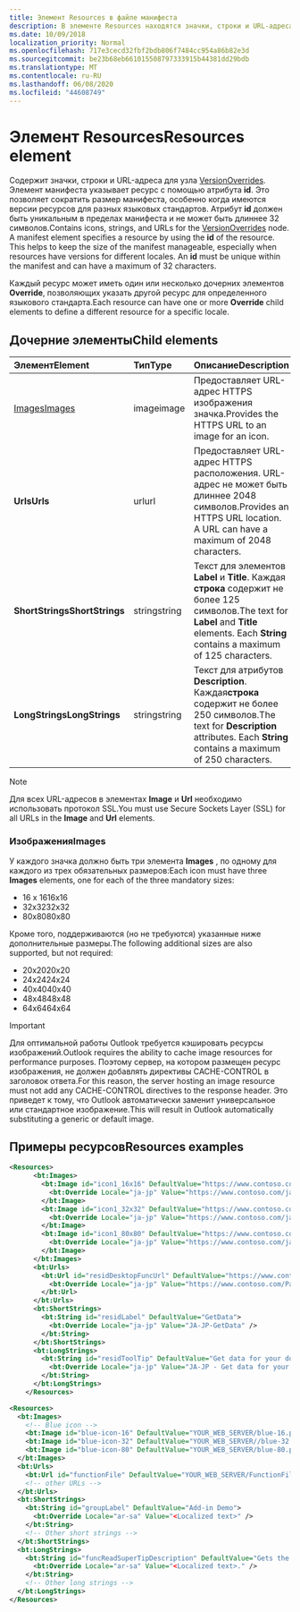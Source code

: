 ```yaml
---
title: Элемент Resources в файле манифеста
description: В элементе Resources находятся значки, строки и URL-адреса для узла VersionOverrides.
ms.date: 10/09/2018
localization_priority: Normal
ms.openlocfilehash: 717e3cecd32fbf2bdb806f7484cc954a86b82e3d
ms.sourcegitcommit: be23b68eb661015508797333915b44381dd29bdb
ms.translationtype: MT
ms.contentlocale: ru-RU
ms.lasthandoff: 06/08/2020
ms.locfileid: "44608749"
---
```

# <a name="resources-element"></a><span data-ttu-id="5aad7-103">Элемент Resources</span><span class="sxs-lookup"><span data-stu-id="5aad7-103">Resources element</span></span>

<span data-ttu-id="5aad7-p101">Содержит значки, строки и URL-адреса для узла [VersionOverrides](versionoverrides.md). Элемент манифеста указывает ресурс с помощью атрибута **id**. Это позволяет сократить размер манифеста, особенно когда имеются версии ресурсов для разных языковых стандартов. Атрибут **id** должен быть уникальным в пределах манифеста и не может быть длиннее 32 символов.</span><span class="sxs-lookup"><span data-stu-id="5aad7-p101">Contains icons, strings, and URLs for the [VersionOverrides](versionoverrides.md) node. A manifest element specifies a resource by using the **id** of the resource. This helps to keep the size of the manifest manageable, especially when resources have versions for different locales. An **id** must be unique within the manifest and can have a maximum of 32 characters.</span></span>

<span data-ttu-id="5aad7-108">Каждый ресурс может иметь один или несколько дочерних элементов **Override**, позволяющих указать другой ресурс для определенного языкового стандарта.</span><span class="sxs-lookup"><span data-stu-id="5aad7-108">Each resource can have one or more **Override** child elements to define a different resource for a specific locale.</span></span>

## <a name="child-elements"></a><span data-ttu-id="5aad7-109">Дочерние элементы</span><span class="sxs-lookup"><span data-stu-id="5aad7-109">Child elements</span></span>

|  <span data-ttu-id="5aad7-110">Элемент</span><span class="sxs-lookup"><span data-stu-id="5aad7-110">Element</span></span> |  <span data-ttu-id="5aad7-111">Тип</span><span class="sxs-lookup"><span data-stu-id="5aad7-111">Type</span></span>  |  <span data-ttu-id="5aad7-112">Описание</span><span class="sxs-lookup"><span data-stu-id="5aad7-112">Description</span></span>  |
|:-----|:-----|:-----|
|  [<span data-ttu-id="5aad7-113">Images</span><span class="sxs-lookup"><span data-stu-id="5aad7-113">Images</span></span>](#images)            |  <span data-ttu-id="5aad7-114">image</span><span class="sxs-lookup"><span data-stu-id="5aad7-114">image</span></span>   |  <span data-ttu-id="5aad7-115">Предоставляет URL-адрес HTTPS изображения значка.</span><span class="sxs-lookup"><span data-stu-id="5aad7-115">Provides the HTTPS URL to an image for an icon.</span></span> |
|  <span data-ttu-id="5aad7-116">**Urls**</span><span class="sxs-lookup"><span data-stu-id="5aad7-116">**Urls**</span></span>                |  <span data-ttu-id="5aad7-117">url</span><span class="sxs-lookup"><span data-stu-id="5aad7-117">url</span></span>     |  <span data-ttu-id="5aad7-p102">Предоставляет URL-адрес HTTPS расположения. URL-адрес не может быть длиннее 2048 символов.</span><span class="sxs-lookup"><span data-stu-id="5aad7-p102">Provides an HTTPS URL location. A URL can have a maximum of 2048 characters.</span></span> |
|  <span data-ttu-id="5aad7-120">**ShortStrings**</span><span class="sxs-lookup"><span data-stu-id="5aad7-120">**ShortStrings**</span></span> |  <span data-ttu-id="5aad7-121">string</span><span class="sxs-lookup"><span data-stu-id="5aad7-121">string</span></span>  |  <span data-ttu-id="5aad7-p103">Текст для элементов **Label** и **Title**. Каждая **строка** содержит не более 125 символов.</span><span class="sxs-lookup"><span data-stu-id="5aad7-p103">The text for **Label** and **Title** elements. Each **String** contains a maximum of 125 characters.</span></span>|
|  <span data-ttu-id="5aad7-124">**LongStrings**</span><span class="sxs-lookup"><span data-stu-id="5aad7-124">**LongStrings**</span></span>  |  <span data-ttu-id="5aad7-125">string</span><span class="sxs-lookup"><span data-stu-id="5aad7-125">string</span></span>  | <span data-ttu-id="5aad7-p104">Текст для атрибутов **Description**. Каждая**строка** содержит не более 250 символов.</span><span class="sxs-lookup"><span data-stu-id="5aad7-p104">The text for **Description** attributes. Each **String** contains a maximum of 250 characters.</span></span>|

> [!NOTE]
> <span data-ttu-id="5aad7-128">Для всех URL-адресов в элементах **Image** и **Url** необходимо использовать протокол SSL.</span><span class="sxs-lookup"><span data-stu-id="5aad7-128">You must use Secure Sockets Layer (SSL) for all URLs in the **Image** and **Url** elements.</span></span>

### <a name="images"></a><span data-ttu-id="5aad7-129">Изображения</span><span class="sxs-lookup"><span data-stu-id="5aad7-129">Images</span></span>
<span data-ttu-id="5aad7-130">У каждого значка должно быть три элемента **Images** , по одному для каждого из трех обязательных размеров:</span><span class="sxs-lookup"><span data-stu-id="5aad7-130">Each icon must have three **Images** elements, one for each of the three mandatory sizes:</span></span>

- <span data-ttu-id="5aad7-131">16 x 16</span><span class="sxs-lookup"><span data-stu-id="5aad7-131">16x16</span></span>
- <span data-ttu-id="5aad7-132">32x32</span><span class="sxs-lookup"><span data-stu-id="5aad7-132">32x32</span></span>
- <span data-ttu-id="5aad7-133">80x80</span><span class="sxs-lookup"><span data-stu-id="5aad7-133">80x80</span></span>

<span data-ttu-id="5aad7-134">Кроме того, поддерживаются (но не требуются) указанные ниже дополнительные размеры.</span><span class="sxs-lookup"><span data-stu-id="5aad7-134">The following additional sizes are also supported, but not required:</span></span>

- <span data-ttu-id="5aad7-135">20x20</span><span class="sxs-lookup"><span data-stu-id="5aad7-135">20x20</span></span>
- <span data-ttu-id="5aad7-136">24x24</span><span class="sxs-lookup"><span data-stu-id="5aad7-136">24x24</span></span>
- <span data-ttu-id="5aad7-137">40x40</span><span class="sxs-lookup"><span data-stu-id="5aad7-137">40x40</span></span>
- <span data-ttu-id="5aad7-138">48x48</span><span class="sxs-lookup"><span data-stu-id="5aad7-138">48x48</span></span>
- <span data-ttu-id="5aad7-139">64x64</span><span class="sxs-lookup"><span data-stu-id="5aad7-139">64x64</span></span>

> [!IMPORTANT] 
> <span data-ttu-id="5aad7-140">Для оптимальной работы Outlook требуется кэшировать ресурсы изображений.</span><span class="sxs-lookup"><span data-stu-id="5aad7-140">Outlook requires the ability to cache image resources for performance purposes.</span></span> <span data-ttu-id="5aad7-141">Поэтому сервер, на котором размещен ресурс изображения, не должен добавлять директивы CACHE-CONTROL в заголовок ответа.</span><span class="sxs-lookup"><span data-stu-id="5aad7-141">For this reason, the server hosting an image resource must not add any CACHE-CONTROL directives to the response header.</span></span> <span data-ttu-id="5aad7-142">Это приведет к тому, что Outlook автоматически заменит универсальное или стандартное изображение.</span><span class="sxs-lookup"><span data-stu-id="5aad7-142">This will result in Outlook automatically substituting a generic or default image.</span></span>    

## <a name="resources-examples"></a><span data-ttu-id="5aad7-143">Примеры ресурсов</span><span class="sxs-lookup"><span data-stu-id="5aad7-143">Resources examples</span></span> 

```XML
<Resources>
      <bt:Images>
        <bt:Image id="icon1_16x16" DefaultValue="https://www.contoso.com/icon_default.png">
          <bt:Override Locale="ja-jp" Value="https://www.contoso.com/ja-jp16-icon_default.png" />
        </bt:Image>
        <bt:Image id="icon1_32x32" DefaultValue="https://www.contoso.com/icon_default.png">
          <bt:Override Locale="ja-jp" Value="https://www.contoso.com/ja-jp32-icon_default.png" />
        </bt:Image>
        <bt:Image id="icon1_80x80" DefaultValue="https://www.contoso.com/icon_default.png">
          <bt:Override Locale="ja-jp" Value="https://www.contoso.com/ja-jp80-icon_default.png" />
        </bt:Image>
      </bt:Images>
      <bt:Urls>
        <bt:Url id="residDesktopFuncUrl" DefaultValue="https://www.contoso.com/Pages/Home.aspx">
          <bt:Override Locale="ja-jp" Value="https://www.contoso.com/Pages/Home.aspx" />
        </bt:Url>
      </bt:Urls>
      <bt:ShortStrings>
        <bt:String id="residLabel" DefaultValue="GetData">
          <bt:Override Locale="ja-jp" Value="JA-JP-GetData" />
        </bt:String>
      </bt:ShortStrings>
      <bt:LongStrings>
        <bt:String id="residToolTip" DefaultValue="Get data for your document.">
          <bt:Override Locale="ja-jp" Value="JA-JP - Get data for your document." />
        </bt:String>
      </bt:LongStrings>
    </Resources>
```

```xml
<Resources>
  <bt:Images>
    <!-- Blue icon -->
    <bt:Image id="blue-icon-16" DefaultValue="YOUR_WEB_SERVER/blue-16.png"/>
    <bt:Image id="blue-icon-32" DefaultValue="YOUR_WEB_SERVER//blue-32.png"/>
    <bt:Image id="blue-icon-80" DefaultValue="YOUR_WEB_SERVER/blue-80.png"/>
  </bt:Images>
  <bt:Urls>
    <bt:Url id="functionFile" DefaultValue="YOUR_WEB_SERVER/FunctionFile/Functions.html"/>
    <!-- other URLs -->
  </bt:Urls>
  <bt:ShortStrings>
    <bt:String id="groupLabel" DefaultValue="Add-in Demo">
      <bt:Override Locale="ar-sa" Value="<Localized text>" />
    </bt:String>
    <!-- Other short strings -->
  </bt:ShortStrings>
  <bt:LongStrings>
    <bt:String id="funcReadSuperTipDescription" DefaultValue="Gets the subject of the message or appointment.">
      <bt:Override Locale="ar-sa" Value="<Localized text>." />
    </bt:String>
    <!-- Other long strings -->
  </bt:LongStrings>
</Resources>
```
